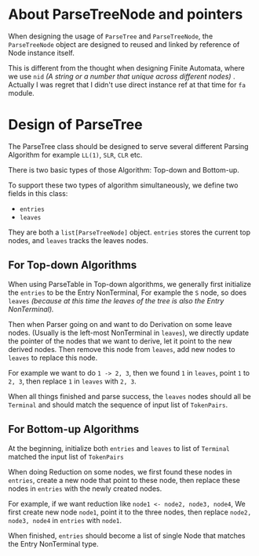# About ParseTreeNode and pointers

When designing the usage of `ParseTree` and `ParseTreeNode`, the `ParseTreeNode` object are designed to reused and
linked by reference of Node instance itself.

This is different from the thought when designing Finite Automata, where we use `nid` _(A string or a number that
unique across different nodes)_ . Actually I was regret that I didn't use direct instance ref at that time for `fa`
module.

# Design of ParseTree

The ParseTree class should be designed to serve several different Parsing Algorithm for example `LL(1)`, `SLR`,
`CLR` etc.

There is two basic types of those Algorithm: Top-down and Bottom-up.

To support these two types of algorithm simultaneously, we define two fields in this class:

- `entries`
- `leaves`

They are both a `list[ParseTreeNode]` object. `entries` stores the current top nodes, and `leaves` tracks the leaves
nodes.

## For Top-down Algorithms

When using ParseTable in Top-down algorithms, we generally first initialize the `entries` to be the Entry NonTerminal,
For example the `S` node, so does `leaves` _(because at this time the leaves of the tree is also the Entry
NonTerminal)._

Then when Parser going on and want to do Derivation on some leave nodes. (Usually is the left-most NonTerminal in
`leaves`), we directly update the pointer of the nodes that we want to derive, let it point to the new derived nodes.
Then remove this node from `leaves`, add new nodes to `leaves` to replace this node.

For example we want to do `1 -> 2, 3`, then we found `1` in `leaves`, point `1` to `2, 3`, then replace `1` in
`leaves` with `2, 3`.

When all things finished and parse success, the `leaves` nodes should all be `Terminal` and should match the
sequence of input list of `TokenPairs`.

## For Bottom-up Algorithms

At the beginning, initialize both `entries` and `leaves` to list of `Terminal` matched the input list of `TokenPairs`

When doing Reduction on some nodes, we first found these nodes in `entries`, create a new node that point to these
node, then replace these nodes in `entries` with the newly created nodes.

For example, if we want reduction like `node1 <- node2, node3, node4`, We first create new node `node1`, point it to
the three
nodes, then replace `node2, node3, node4` in `entries` with `node1`.

When finished, `entries` should become a list of single Node that matches the Entry NonTerminal type.